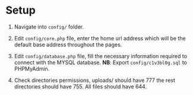 # Setup

1) Navigate into ```config/``` folder.

2) Edit ```config/core.php``` file, enter the home url address which will be the default base address throughout the pages.

3) Edit ```config/database.php``` file, fill the necessary information required to connect with the MYSQL database. 
   **NB**: Export ```config/c1v3bl0g.sql``` to PHPMyAdmin.

4) Check directories permissions, uploads/ should have 777 the rest directories should have 755. All files should have 644.

